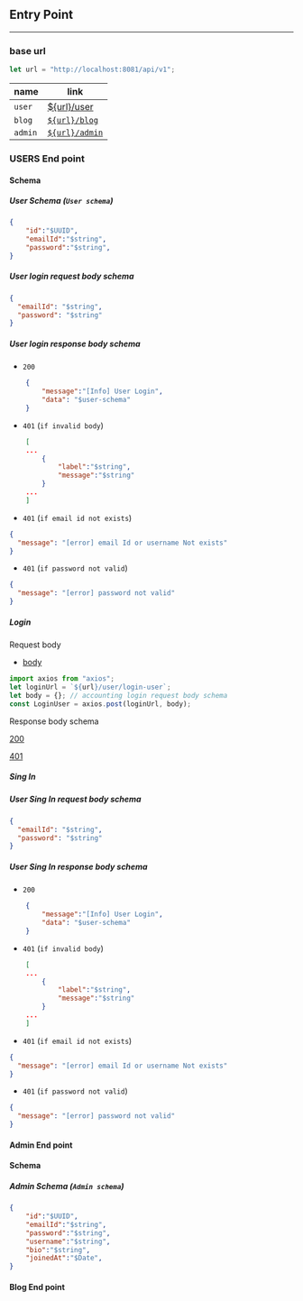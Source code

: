 ## Entry Point

---

### base url

```javascript
let url = "http://localhost:8081/api/v1";
```

| name    | link                               |
| ------- | ---------------------------------- |
| `user`  | [${url}/user](#users-end-point)    |
| `blog`  | [`${url}/blog`](#blog-end-point)   |
| `admin` | [`${url}/admin`](#admin-end-point) |

### USERS End point

#### Schema

##### User Schema (`User schema`)

```JSON
{
    "id":"$UUID",
    "emailId":"$string",
    "password":"$string",
}

```

##### User login request body schema

```json
{
  "emailId": "$string",
  "password": "$string"
}
```

##### User login response body schema

- `200`

```Json
    {
        "message":"[Info] User Login",
        "data": "$user-schema"
    }

```

- `401` (`if invalid body`)

```json
    [
    ...
        {
            "label":"$string",
            "message":"$string"
        }
    ...
    ]

```

- `401` (`if email id not exists`)

```json
{
  "message": "[error] email Id or username Not exists"
}
```

- `401` (`if password not valid`)

```json
{
  "message": "[error] password not valid"
}
```

##### Login

Request body

- [body](#user-login-request-body-schema)

```javascript
import axios from "axios";
let loginUrl = `${url}/user/login-user`;
let body = {}; // accounting login request body schema
const LoginUser = axios.post(loginUrl, body);
```

Response body schema

[200](#user-login-response-body-schema)

[401](#user-login-response-body-schema)

##### Sing In

##### User Sing In request body schema

```json
{
  "emailId": "$string",
  "password": "$string"
}
```

##### User Sing In response body schema

- `200`

```Json
    {
        "message":"[Info] User Login",
        "data": "$user-schema"
    }

```

- `401` (`if invalid body`)

```json
    [
    ...
        {
            "label":"$string",
            "message":"$string"
        }
    ...
    ]

```

- `401` (`if email id not exists`)

```json
{
  "message": "[error] email Id or username Not exists"
}
```

- `401` (`if password not valid`)

```json
{
  "message": "[error] password not valid"
}
```

#### Admin End point

#### Schema

##### Admin Schema (`Admin schema`)

```JSON
{
    "id":"$UUID",
    "emailId":"$string",
    "password":"$string",
    "username":"$string",
    "bio":"$string",
    "joinedAt":"$Date",
}

```

#### Blog End point
